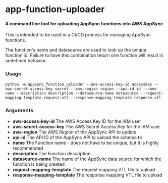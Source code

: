 # app-function-uploader

#### A command line tool for uploading AppSync functions into AWS AppSync

This is intended to be used in a CI/CD process for managing AppSync functions.

The function's name and datasource are used to look up the unique function id. Failure to have this combination return one function will result in undefined behavior.

### Usage
```
python -m appsync_function_uploader --aws-access-key-id accesskey --aws-secret-access-key secret --aws-region region --api-id id --name name --description description --datasource-name datasource --request-mapping-template request.vtl --response-mapping-template response.vtl 
```

### Arguments
- **aws-access-key-id** The AWS Access Key ID for the IAM user
- **aws-secret-access-key** The AWS Secret Access Key for the IAM user
- **aws-region** The AWS Region of the AppSync API to update
- **api-id** The API ID of the AppSync API to upload the schema to
- **name** The Function name - does not have to be unique, but it is highly recommended
- **description** The Function description
- **datasource-name** The name of the AppSync data source for which the function is being created
- **request-mapping-template** The request mapping VTL file to upload
- **response-mapping-template** The response mapping VTL file to upload
